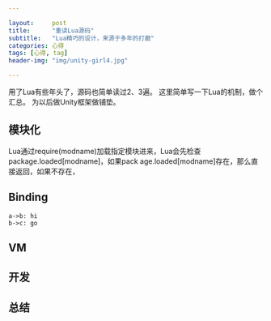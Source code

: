 ```yaml
---

layout:     post
title:      "重读Lua源码"
subtitle:   "Lua精巧的设计，来源于多年的打磨"
categories: 心得
tags: [心得, tag]
header-img: "img/unity-girl4.jpg"

---
```


用了Lua有些年头了，源码也简单读过2、3遍。
这里简单写一下Lua的机制，做个汇总。
为以后做Unity框架做铺垫。

## 模块化

Lua通过require(modname)加载指定模块进来，Lua会先检查package.loaded[modname]，如果pack	age.loaded[modname]存在，那么直接返回，如果不存在，

## Binding

```sequence
a->b: hi
b->c: go
```

## VM

## 开发

## 总结

